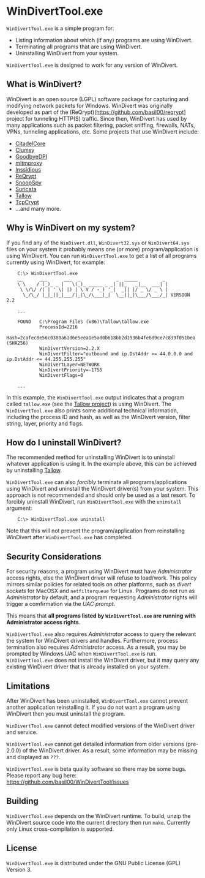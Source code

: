 WinDivertTool.exe
=================

`WinDivertTool.exe` is a simple program for:

* Listing information about which (if any) programs are using WinDivert.
* Terminating all programs that are using WinDivert.
* Uninstalling WinDivert from your system.

`WinDivertTool.exe` is designed to work for any version of WinDivert.

What is WinDivert?
------------------

WinDivert is an open source (LGPL) software package for capturing and
modifying network packets for Windows.  WinDivert was originally developed as
part of the (ReQrypt)(https://github.com/basil00/reqrypt] project for
tunneling HTTP(S) traffic.  Since then, WinDivert has used by many
applications such as packet filtering, packet sniffing, firewalls, NATs,
VPNs, tunneling applications, etc.  Some projects that use WinDivert include:

* [CitadelCore](https://github.com/TechnikEmpire/CitadelCore.Windows)
* [Clumsy](https://github.com/jagt/clumsy)
* [GoodbyeDPI](https://github.com/ValdikSS/GoodbyeDPI/)
* [mitmproxy](https://github.com/mitmproxy/mitmproxy/)
* [Inssidious](https://github.com/dfct/Inssidious/)
* [ReQrypt](https://github.com/basil00/reqrypt)
* [SnoopSpy](https://github.com/gilgil1973/snoop90)
* [Suricata](https://github.com/OISF/suricata)
* [Tallow](https://github.com/basil00/TorWall)
* [TcpCrypt](https://github.com/scslab/tcpcrypt)
* ...and many more.

Why is WinDivert on my system?
------------------------------

If you find any of the `WinDivert.dll`, `WinDivert32.sys` or
`WinDivert64.sys` files on your system it probably means one (or more)
program/application is using WinDivert.  You can run `WinDivertTool.exe` to
get a list of all programs currently using WinDivert, for example:

        C:\> WinDivertTool.exe
        __      ___      ___  _             _  _____         _
        \ \    / (_)_ _ |   \(_)_ _____ _ _| ||_   _|__  ___| |
         \ \/\/ /| | ' \| |) | \ V / -_) '_|  _|| |/ _ \/ _ \ |
          \_/\_/ |_|_||_|___/|_|\_/\___|_|  \__||_|\___/\___/_| VERSION 2.2
        
        ...
        
        FOUND   C:\Program Files (x86)\Tallow\tallow.exe
                ProcessId=2216
                Hash=2cafec8e56c0380a61d6e5eea1e5ad0b618bb2d1936b4fe6d9ce7c839f051bea (SHA256)
                WinDivertVersion=2.2.X
                WinDivertFilter="outbound and ip.DstAddr >= 44.0.0.0 and ip.DstAddr <= 44.255.255.255"
                WinDivertLayer=NETWORK
                WinDivertPriority=-1755
                WinDivertFlags=0
        
        ...

In this example, the `WinDivertTool.exe` output indicates that a program
called `tallow.exe` (see the
[Tallow project](https://github.com/basil00/TorWall)) is using WinDivert.  The
`WinDivertTool.exe` also prints some additional technical information,
including the process ID and hash, as well as the WinDivert version, filter
string, layer, priority and flags.

How do I uninstall WinDivert?
-----------------------------

The recommended method for uninstalling WinDivert is to uninstall whatever
application is using it.  In the example above, this can be achieved by
uninstalling [Tallow](https://github.com/basil00/TorWall).

`WinDivertTool.exe` can also *forcibly* terminate all programs/applications
using WinDivert and uninstall the WinDivert driver(s) from your system.  This
approach is not recommended and should only be used as a last resort.  To
forcibly uninstall WinDivert, run `WinDivertTool.exe` with the `uninstall`
argument:

        C:\> WinDivertTool.exe uninstall

Note that this will not prevent the program/application from reinstalling
WinDivert after `WinDivertTool.exe` has completed.

Security Considerations
-----------------------

For security reasons, a program using WinDivert must have *Administrator*
access rights, else the WinDivert driver will refuse to load/work.  This
policy mirrors similar policies for related tools on other platforms, such as
*divert sockets* for MacOSX and `netfilterqueue` for Linux.  Programs do not
run as *Administrator* by default, and a program requesting *Administrator*
rights will trigger a comfirmation via the *UAC prompt*.

This means that **all programs listed by `WinDivertTool.exe` are running with
Administrator access rights**.

`WinDivertTool.exe` also requires *Administrator* access to query the
relevant the system for WinDivert drivers and handles.  Furthermore, process
termination also requires *Administrator* access.  As a result, you may be
prompted by Windows UAC when `WinDivertTool.exe` is run.  `WinDivertTool.exe`
does not install the WinDivert driver, but it may query any existing
WinDivert driver that is already installed on your system.

Limitations
-----------

After WinDivert has been uninstalled, `WinDivertTool.exe` cannot prevent
another application reinstalling it.  If you do not want a program using
WinDivert then you must uninstall the program.

`WinDivertTool.exe` cannot detect modified versions of the WinDivert driver
and service.

`WinDivertTool.exe` cannot get detailed information from older versions
(pre-2.0.0) of the WinDivert driver.  As a result, some information may be
missing and displayed as `???`.

`WinDivertTool.exe` is beta quality software so there may be some bugs.
Please report any bug here: https://github.com/basil00/WinDivertTool/issues

Building
--------

`WinDivertTool.exe` depends on the WinDivert runtime.  To build, unzip
the WinDivert source code into the current directory then run `make`.
Currently only Linux cross-compilation is supported.

License
-------

`WinDivertTool.exe` is distributed under the GNU Public License (GPL) Version 3.


